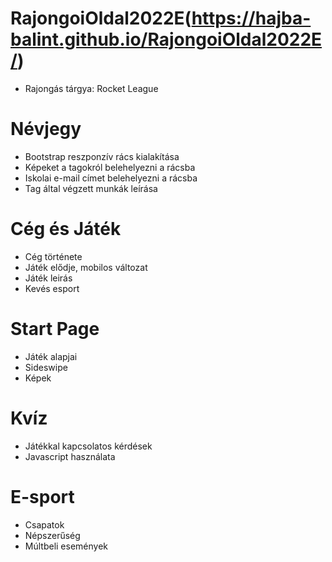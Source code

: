 # RajongoiOldal2022E(https://hajba-balint.github.io/RajongoiOldal2022E/)

- Rajongás tárgya: Rocket League

# Névjegy

- Bootstrap reszponzív rács kialakítása
- Képeket a tagokról belehelyezni a rácsba
- Iskolai e-mail címet belehelyezni a rácsba
- Tag által végzett munkák leírása

# Cég és Játék

- Cég története
- Játék elődje, mobilos változat
- Játék leirás
- Kevés esport

# Start Page

- Játék alapjai
- Sideswipe
- Képek

# Kvíz

- Játékkal kapcsolatos kérdések
- Javascript használata

# E-sport

- Csapatok
- Népszerűség
- Múltbeli események
